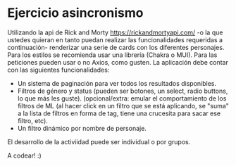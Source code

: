 # Ejercicio asincronismo

Utilizando la api de Rick and Morty https://rickandmortyapi.com/ -o la que ustedes quieran en tanto puedan realizar las funcionalidades requeridas a continuación- renderizar una serie de cards con los diferentes personajes. Para los estilos se recomienda usar una librería (Chakra o MUI). Para las peticiones pueden usar o no Axios, como gusten.
La aplicación debe contar con las siguientes funcionalidades:
- Un sistema de paginación para ver todos los resultados disponibles.
- Filtros de género y status (pueden ser botones, un select, radio buttons, lo que más les guste). (opcional/extra: emular el comportamiento de los filtros de ML (al hacer click en un filtro que se está aplicando, se "suma" a la lista de filtros en forma de tag, tiene una crucesita para sacar ese filtro, etc).
- Un filtro dinámico por nombre de personaje.

El desarrollo de la activiidad puede ser individual o por grupos.

A codear! :) 
